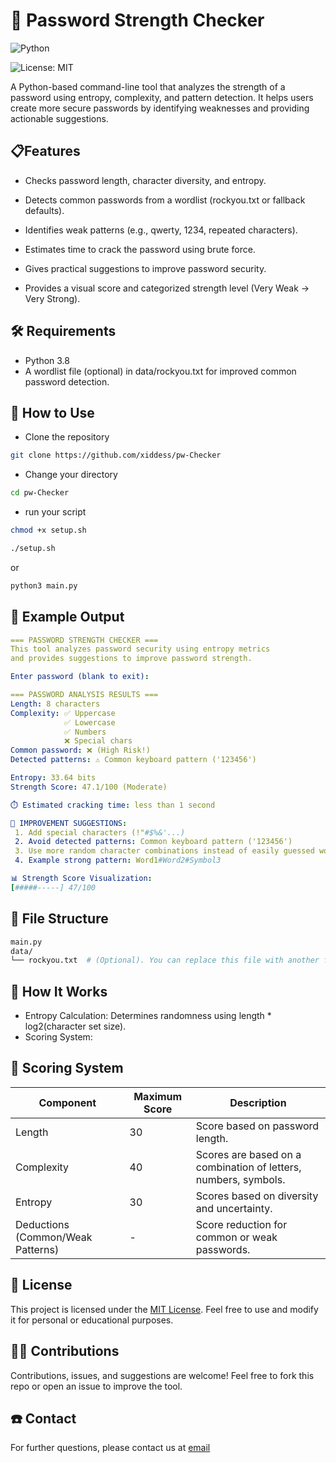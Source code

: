 
# 🔐 Password Strength Checker

![Python](https://img.shields.io/badge/python-3.11-blue)

![License: MIT](https://img.shields.io/badge/License-MIT-yellow.svg)

A Python-based command-line tool that analyzes the strength of a password using entropy, complexity, and pattern detection. It helps users create more secure passwords by identifying weaknesses and providing actionable suggestions.

## 📋Features
- Checks password length, character diversity, and entropy.

- Detects common passwords from a wordlist (rockyou.txt or   fallback defaults).

- Identifies weak patterns (e.g., qwerty, 1234, repeated characters).

- Estimates time to crack the password using brute force.

- Gives practical suggestions to improve password security.

- Provides a visual score and categorized strength level (Very Weak → Very Strong).

## 🛠️ Requirements
- Python 3.8
- A wordlist file (optional) in data/rockyou.txt for improved common password detection.

## 🚀 How to Use
- Clone the repository
```bash
git clone https://github.com/xiddess/pw-Checker
```
- Change your directory
```bash
cd pw-Checker
```
- run your script
```bash
chmod +x setup.sh
```
```bash
./setup.sh
```

or

```python
python3 main.py
```

## 🧪 Example Output
```yaml
=== PASSWORD STRENGTH CHECKER ===
This tool analyzes password security using entropy metrics
and provides suggestions to improve password strength.

Enter password (blank to exit):

=== PASSWORD ANALYSIS RESULTS ===
Length: 8 characters
Complexity: ✅ Uppercase
            ✅ Lowercase
            ✅ Numbers
            ❌ Special chars
Common password: ❌ (High Risk!)
Detected patterns: ⚠️ Common keyboard pattern ('123456')

Entropy: 33.64 bits
Strength Score: 47.1/100 (Moderate)

⏱️ Estimated cracking time: less than 1 second

🔧 IMPROVEMENT SUGGESTIONS:
 1. Add special characters (!"#$%&'...)
 2. Avoid detected patterns: Common keyboard pattern ('123456')
 3. Use more random character combinations instead of easily guessed words/patterns
 4. Example strong pattern: Word1#Word2#Symbol3

📊 Strength Score Visualization:
[#####-----] 47/100
```

## 📁 File Structure
```bash
main.py
data/
└── rockyou.txt  # (Optional). You can replace this file with another file, but the name must be the same (Unless you change the main coding).
```

## 🧠 How It Works
- Entropy Calculation: Determines randomness using length * log2(character set size).
- Scoring System:
## 🔢 Scoring System

| Component                            | Maximum Score | Description                                           |
|-------------------------------------|----------------|-----------------------------------------------------|
| Length                              | 30             | Score based on password length.               |
| Complexity                          | 40             | Scores are based on a combination of letters, numbers, symbols.   |
| Entropy                             | 30             | Scores based on diversity and uncertainty.     |
| Deductions (Common/Weak Patterns)   | -              | Score reduction for common or weak passwords.   |

## 📜 License
This project is licensed under the [MIT License](https://opensource.org/licenses/MIT). Feel free to use and modify it for personal or educational purposes.

## 🙋‍♂️ Contributions
Contributions, issues, and suggestions are welcome! Feel free to fork this repo or open an issue to improve the tool.

## ☎️ Contact
For further questions, please contact us at [email](mailto:parker@cyberfear.com)



